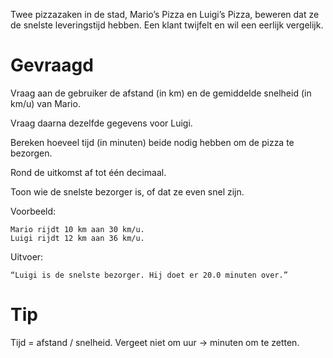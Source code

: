 Twee pizzazaken in de stad, Mario’s Pizza en Luigi’s Pizza, beweren dat ze de snelste leveringstijd hebben. Een klant twijfelt en wil een eerlijk vergelijk.

# Gevraagd

Vraag aan de gebruiker de afstand (in km) en de gemiddelde snelheid (in km/u) van Mario.

Vraag daarna dezelfde gegevens voor Luigi.

Bereken hoeveel tijd (in minuten) beide nodig hebben om de pizza te bezorgen.

Rond de uitkomst af tot één decimaal.

Toon wie de snelste bezorger is, of dat ze even snel zijn.

Voorbeeld:

```
Mario rijdt 10 km aan 30 km/u.
Luigi rijdt 12 km aan 36 km/u.
```

Uitvoer:
```
“Luigi is de snelste bezorger. Hij doet er 20.0 minuten over.”
```

# Tip
Tijd = afstand / snelheid. Vergeet niet om uur → minuten om te zetten.

